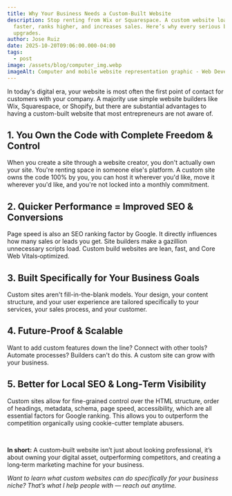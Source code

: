 ```yaml
---
title: Why Your Business Needs a Custom‑Built Website
description: Stop renting from Wix or Squarespace. A custom website loads
  faster, ranks higher, and increases sales. Here’s why every serious business
  upgrades.
author: Jose Ruiz
date: 2025-10-20T09:06:00.000-04:00
tags:
  - post
image: /assets/blog/computer_img.webp
imageAlt: Computer and mobile website representation graphic - Web Development
---
```

In today's digital era, your website is most often the first point of contact for customers with your company. A majority use simple website builders like Wix, Squarespace, or Shopify, but there are substantial advantages to having a custom-built website that most entrepreneurs are not aware of.

## 1. You Own the Code with Complete Freedom & Control

When you create a site through a website creator, you don't actually own your site. You're renting space in someone else's platform. A custom site owns the code 100% by you, you can host it wherever you'd like, move it wherever you'd like, and you're not locked into a monthly commitment.

## 2. Quicker Performance = Improved SEO & Conversions

Page speed is also an SEO ranking factor by Google. It directly influences how many sales or leads you get. Site builders make a gazillion unnecessary scripts load. Custom build websites are lean, fast, and Core Web Vitals‑optimized.

## 3. Built Specifically for Your Business Goals

Custom sites aren't fill-in-the-blank models. Your design, your content structure, and your user experience are tailored specifically to your services, your sales process, and your customer.

## 4. Future‑Proof & Scalable

Want to add custom features down the line? Connect with other tools? Automate processes? Builders can't do this. A custom site can grow with your business.

## 5. Better for Local SEO & Long‑Term Visibility

Custom sites allow for fine-grained control over the HTML structure, order of headings, metadata, schema, page speed, accessibility, which are all essential factors for Google ranking. This allows you to outperform the competition organically using cookie-cutter template abusers.

<br>

**In short:** A custom‑built website isn’t just about looking professional, it’s about owning your digital asset, outperforming competitors, and creating a long‑term marketing machine for your business.

*Want to learn what custom websites can do specifically for your business niche? That’s what I help people with — reach out anytime.*
